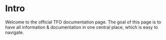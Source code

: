 # Intro 

Welcome to the official TFO documentation page.
The goal of this page is to have all information & documentation in one central place, which is easy to navigate.

